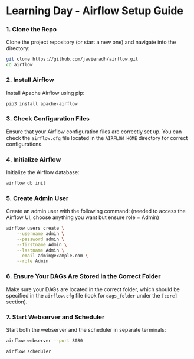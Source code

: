 # Learning Day - Airflow Setup Guide

### 1. Clone the Repo

Clone the project repository (or start a new one) and navigate into the directory:

```bash
git clone https://github.com/javieradh/airflow.git
cd airflow
```

### 2. Install Airflow

Install Apache Airflow using pip:

```bash
pip3 install apache-airflow
```

### 3. Check Configuration Files

Ensure that your Airflow configuration files are correctly set up. You can check the `airflow.cfg` file located in the `AIRFLOW_HOME` directory for correct configurations.

### 4. Initialize Airflow

Initialize the Airflow database:

```bash
airflow db init
```

### 5. Create Admin User

Create an admin user with the following command: (needed to access the Airflow UI, choose anything you want but ensure role = Admin)

```bash
airflow users create \
    --username admin \
    --password admin \
    --firstname Admin \
    --lastname Admin \
    --email admin@example.com \
    --role Admin
```

### 6. Ensure Your DAGs Are Stored in the Correct Folder

Make sure your DAGs are located in the correct folder, which should be specified in the `airflow.cfg` file (look for `dags_folder` under the `[core]` section).

### 7. Start Webserver and Scheduler

Start both the webserver and the scheduler in separate terminals:

```bash
airflow webserver --port 8080
```

```bash
airflow scheduler
```

